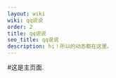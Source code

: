```yaml
---
layout: wiki
wiki: qq说说
order: 2
title: qq说说
seo_title: qq说说
description: hi！所以的动态都在这里。
---
```

#这是主页面.
